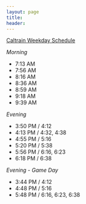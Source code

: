 ```yaml
---
layout: page
title:  
header: 
---
```


[Caltrain Weekday Schedule][1]

*Morning*

* 7:13 AM
* 7:56 AM
* 8:16 AM
* 8:36 AM
* 8:59 AM
* 9:18 AM
* 9:39 AM

*Evening*

* 3:50 PM / 4:12
* 4:13 PM / 4:32, 4:38
* 4:55 PM / 5:16
* 5:20 PM / 5:38
* 5:56 PM / 6:16, 6:23
* 6:18 PM / 6:38

*Evening - Game Day*

* 3:44 PM / 4:12
* 4:48 PM / 5:16
* 5:48 PM / 6:16, 6:23, 6:38

[1]: http://www.caltrain.com/schedules/weekdaytimetable.html
